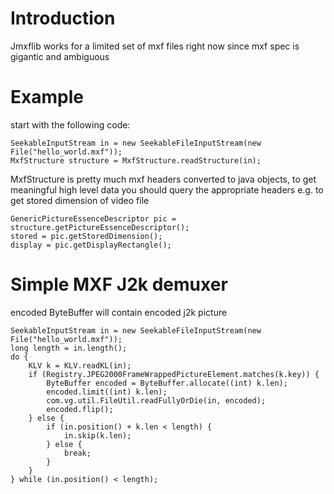 # Introduction #

Jmxflib works for a limited set of mxf files right now since mxf spec is gigantic and ambiguous

# Example #

start with the following code:
```
SeekableInputStream in = new SeekableFileInputStream(new File("hello_world.mxf"));
MxfStructure structure = MxfStructure.readStructure(in);
```

MxfStructure is pretty much mxf headers converted to java objects, to get meaningful high level data you should query the appropriate headers e.g. to get stored dimension of video file

```
GenericPictureEssenceDescriptor pic = structure.getPictureEssenceDescriptor();
stored = pic.getStoredDimension();
display = pic.getDisplayRectangle();
```


# Simple MXF J2k demuxer #
encoded ByteBuffer will contain encoded j2k picture
```
SeekableInputStream in = new SeekableFileInputStream(new File("hello_world.mxf"));
long length = in.length();
do {
    KLV k = KLV.readKL(in);
    if (Registry.JPEG2000FrameWrappedPictureElement.matches(k.key)) {
        ByteBuffer encoded = ByteBuffer.allocate((int) k.len);
        encoded.limit((int) k.len);
        com.vg.util.FileUtil.readFullyOrDie(in, encoded);
        encoded.flip();
    } else {
        if (in.position() + k.len < length) {
            in.skip(k.len);
        } else {
            break;
        }
    }
} while (in.position() < length);
```